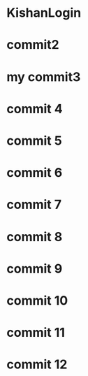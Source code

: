 # KishanLogin
# commit2
# my commit3
# commit 4
# commit 5
# commit 6
# commit 7
# commit 8
# commit 9
# commit 10
# commit 11
# commit 12

